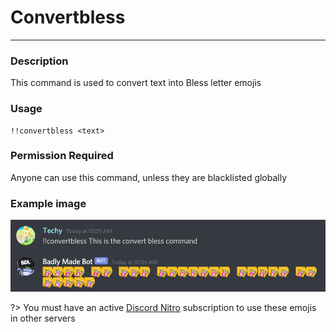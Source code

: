 # Convertbless
---
### Description
This command is used to convert text into Bless letter emojis
### Usage
```
!!convertbless <text>
```
### Permission Required
Anyone can use this command, unless they are blacklisted globally

### Example image
![convert example](/images/convertbless.png)

?> You must have an active [Discord Nitro](https://discordapp.com/nitro) subscription to use these emojis in other servers
